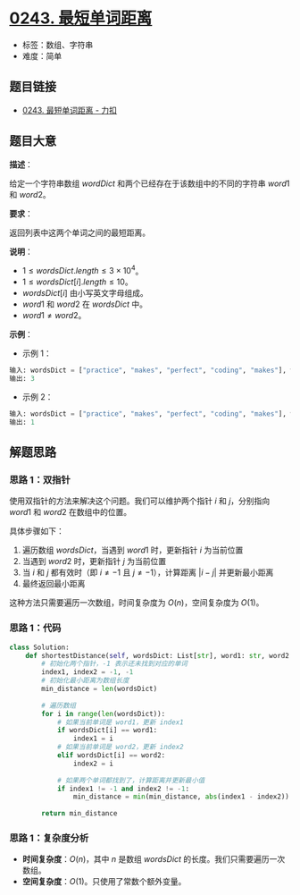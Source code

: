 # [0243. 最短单词距离](https://leetcode.cn/problems/shortest-word-distance/)

- 标签：数组、字符串
- 难度：简单

## 题目链接

- [0243. 最短单词距离 - 力扣](https://leetcode.cn/problems/shortest-word-distance/)

## 题目大意

**描述**：

给定一个字符串数组 $wordDict$ 和两个已经存在于该数组中的不同的字符串 $word1$ 和 $word2$。

**要求**：

返回列表中这两个单词之间的最短距离。

**说明**：

- $1 \le wordsDict.length \le 3 \times 10^{4}$。
- $1 \le wordsDict[i].length \le 10$。
- $wordsDict[i]$ 由小写英文字母组成。
- $word1$ 和 $word2$ 在 $wordsDict$ 中。
- $word1 \ne word2$。

**示例**：

- 示例 1：

```python
输入: wordsDict = ["practice", "makes", "perfect", "coding", "makes"], word1 = "coding", word2 = "practice"
输出: 3
```

- 示例 2：

```python
输入: wordsDict = ["practice", "makes", "perfect", "coding", "makes"], word1 = "makes", word2 = "coding"
输出: 1
```

## 解题思路

### 思路 1：双指针

使用双指针的方法来解决这个问题。我们可以维护两个指针 $i$ 和 $j$，分别指向 $word1$ 和 $word2$ 在数组中的位置。

具体步骤如下：
1. 遍历数组 $wordsDict$，当遇到 $word1$ 时，更新指针 $i$ 为当前位置
2. 当遇到 $word2$ 时，更新指针 $j$ 为当前位置  
3. 当 $i$ 和 $j$ 都有效时（即 $i \neq -1$ 且 $j \neq -1$），计算距离 $|i - j|$ 并更新最小距离
4. 最终返回最小距离

这种方法只需要遍历一次数组，时间复杂度为 $O(n)$，空间复杂度为 $O(1)$。

### 思路 1：代码

```python
class Solution:
    def shortestDistance(self, wordsDict: List[str], word1: str, word2: str) -> int:
        # 初始化两个指针，-1 表示还未找到对应的单词
        index1, index2 = -1, -1
        # 初始化最小距离为数组长度
        min_distance = len(wordsDict)
        
        # 遍历数组
        for i in range(len(wordsDict)):
            # 如果当前单词是 word1，更新 index1
            if wordsDict[i] == word1:
                index1 = i
            # 如果当前单词是 word2，更新 index2  
            elif wordsDict[i] == word2:
                index2 = i
            
            # 如果两个单词都找到了，计算距离并更新最小值
            if index1 != -1 and index2 != -1:
                min_distance = min(min_distance, abs(index1 - index2))
        
        return min_distance
```

### 思路 1：复杂度分析

- **时间复杂度**：$O(n)$，其中 $n$ 是数组 $wordsDict$ 的长度。我们只需要遍历一次数组。
- **空间复杂度**：$O(1)$。只使用了常数个额外变量。
